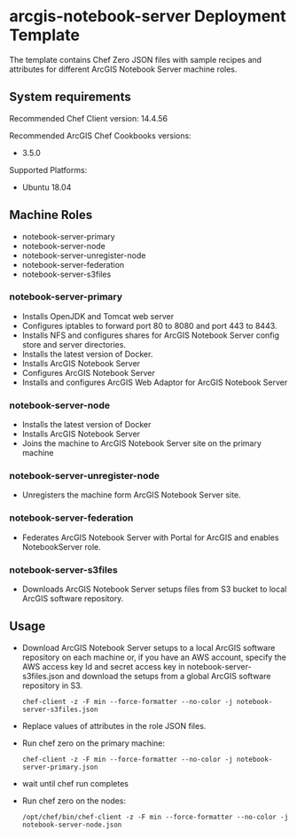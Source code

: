 # arcgis-notebook-server Deployment Template

The template contains Chef Zero JSON files with sample recipes and attributes for different ArcGIS Notebook Server machine roles.

## System requirements

Recommended Chef Client version: 14.4.56

Recommended ArcGIS Chef Cookbooks versions:

* 3.5.0

Supported Platforms:

* Ubuntu 18.04

## Machine Roles

* notebook-server-primary
* notebook-server-node
* notebook-server-unregister-node
* notebook-server-federation
* notebook-server-s3files

### notebook-server-primary

* Installs OpenJDK and Tomcat web server
* Configures iptables to forward port 80 to 8080 and port 443 to 8443.
* Installs NFS and configures shares for ArcGIS Notebook Server config store and server directories.
* Installs the latest version of Docker.
* Installs ArcGIS Notebook Server
* Configures ArcGIS Notebook Server
* Installs and configures ArcGIS Web Adaptor for ArcGIS Notebook Server

### notebook-server-node

* Installs the latest version of Docker
* Installs ArcGIS Notebook Server
* Joins the machine to ArcGIS Notebook Server site on the primary machine

### notebook-server-unregister-node

* Unregisters the machine form ArcGIS Notebook Server site.

### notebook-server-federation

* Federates ArcGIS Notebook Server with Portal for ArcGIS and enables NotebookServer role.

### notebook-server-s3files

* Downloads ArcGIS Notebook Server setups files from S3 bucket to local ArcGIS software repository.

## Usage

* Download ArcGIS Notebook Server setups to a local ArcGIS software repository on each machine or,
  if you have an AWS account, specify the AWS access key Id and secret access key in
  notebook-server-s3files.json and download the setups from a global ArcGIS software repository in S3.

  ```shell
  chef-client -z -F min --force-formatter --no-color -j notebook-server-s3files.json
  ```

* Replace values of attributes in the role JSON files.
* Run chef zero on the primary machine:

  ```shell
  chef-client -z -F min --force-formatter --no-color -j notebook-server-primary.json
  ```

* wait until chef run completes
* Run chef zero on the nodes:

  ```shell
  /opt/chef/bin/chef-client -z -F min --force-formatter --no-color -j notebook-server-node.json
  ```
